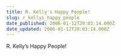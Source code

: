 ```yaml
---
title: R. Kelly's Happy People!
slug: r_kellys_happy_people
date_published: 2006-01-12T20:03:14.000Z
date_updated: 2006-01-12T20:03:14.000Z
---
```


R. Kelly’s Happy People!
